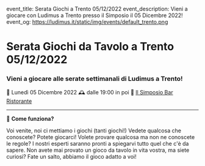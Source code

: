 event_title: Serata Giochi a Trento 05/12/2022
event_description: Vieni a giocare con Ludimus a Trento presso il Simposio il 05 Dicembre 2022!
event_og: https://ludimus.it/static/img/events/default_trento.png

# Serata Giochi da Tavolo a Trento 05/12/2022

### Vieni a giocare alle serate settimanali di Ludimus a Trento!

📅 Lunedì 05 Dicembre 2022
🕰 dalle 19:00 in poi
📍 [Il Simposio Bar Ristorante](https://g.page/ilsimposiotrento?share)

---

🎲 **Come funziona?**

Voi venite, noi ci mettiamo i giochi (tanti giochi!)
Vedete qualcosa che conoscete? Potete giocarci!
Volete provare qualcosa ma non ne conoscete le regole? I nostri esperti saranno pronti a spiegarvi tutto quel che c'è da sapere.
Non avete mai provato un gioco da tavolo in vita vostra, ma siete curiosi? Fate un salto, abbiamo il gioco adatto a voi!